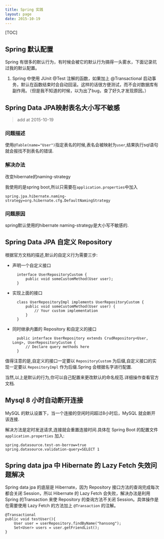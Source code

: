 ```yaml
---
title: Spring 实践
layout: page
date: 2015-10-19
---
```

[TOC]

## Spring 默认配置
Spring 有很多的默认行为，有时候会被它的默认行为搞得一头雾水，下面记录坑过我的默认配置。

1. Spring 中使用 JUnit @Test 注解的函数，如果加上 @Transactional 启动事务，默认在函数结束时会自动回滚。这样的话很方便测试，而不会对数据库有副作用。（但是我不知道的时候，以为出了bug，查了好久才发现原因。）


## Spring Data JPA映射表名大小写不敏感
> add at 2015-10-19

### 问题描述
使用`@Table(name="User")`指定表名的时候,表名会被映射为`user`,结果执行sql语句就会报找不到表名的错误.
### 解决办法
改变hibernate的naming-strategy

我使用的是spring boot,所以只需要在`application.properties`中加入

    spring.jpa.hibernate.naming-strategy=org.hibernate.cfg.DefaultNamingStrategy
### 问题原因
spring默认使用的hibernate naming-strategy是大小写不敏感的.

## Spring Data JPA 自定义 Repository
根据官方文档的描述,默认的自定义行为需要三步:

- 声明一个自定义接口

        interface UserRepositoryCustom {
            public void someCustomMethod(User user);
        }

- 实现上面的接口

        class UserRepositoryImpl implements UserRepositoryCustom {
            public void someCustomMethod(User user) {
                // Your custom implementation
            }
        }

- 同时继承内置的 Repository 和自定义的接口

        public interface UserRepository extends CrudRepository<User, Long>, UserRepositoryCustom {
            // Declare query methods here
        }

值得注意的是,自定义的接口一定要以 `RepositoryCustom` 为后缀,自定义接口的实现一定要以 `RepositoryImpl` 作为后缀.Spring 会根据名字进行配置.

当然,以上是默认的行为,你可以自己配置来更改默认的命名规范.详细操作查看官方文档.


## Mysql 8 小时自动断开连接
MySQL 的默认设置下，当一个连接的空闲时间超过8小时后，MySQL 就会断开该连接.

解决方法是定时发送请求,连接就会重置连接时间.具体在 Spring Boot 的配置文件 `application.properties` 加入:

    spring.datasource.test-on-borrow=true
    spring.datasource.validation-query=SELECT 1

## Spring data jpa 中 Hibernate 的 Lazy Fetch 失效问题解决
Spring data jpa 的底层是 Hibernate，因为 Repository 接口方法的查询完成每次都会关闭 Session，所以 Hibernate 的 Lazy Fetch 会失败，解决办法是利用 Spring 的Transaction 来使 Repository 的查询方法不关闭 Session。具体操作是在需要使用 Lazy Fetch 的方法加上 `@Transaction` 的注解。

    @Transactional
    public void testUser(){
        User user = userRepository.findByName("hansong");
        Set<User> users = user.getFriendList();
    }


